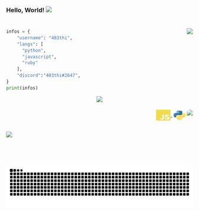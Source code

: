 ### Hello, World! <img width="45" src="https://raw.githubusercontent.com/simple-icons/simple-icons/develop/icons/python.svg"> 
#
<span><img height="180em" src="https://github-readme-stats.vercel.app/api?username=403thi&show_icons=true&theme=dark&include_all_commits=true&count_private=true" align="right"/></span>
```py
infos = {
    "username": "403thi",
    "langs": [
      "python",
      "javascript",
      "ruby"
    ],
    "discord":"403thi#2647",
}
print(infos)
```
<div align="center">
  <a href="https://github.com/403thi">
  <img height="180em" src="https://github-readme-stats.vercel.app/api/top-langs/?username=403thi&layout=compact&langs_count=7&theme=dark"/>
</div>
<div style="display: inline_block" align="right"><br>
  <img align="center" height="30" width="40" src="https://raw.githubusercontent.com/devicons/devicon/master/icons/javascript/javascript-plain.svg">
  <img align="center" height="30" width="40" src="https://raw.githubusercontent.com/devicons/devicon/master/icons/python/python-original.svg">
  <img align="right" height="150" style="border-radius:50px;" src= "https://avatars.githubusercontent.com/u/82724852?v=4">
</div>
  
  ##
 
<div> 
  <a href = "mailto:thidotpy@gmail.com"><img src="https://img.shields.io/badge/-Gmail-%23333?style=for-the-badge&logo=gmail&logoColor=white" target="_blank"></a>
  
  ![Snake animation](https://github.com/403thi/403thi/blob/output/github-contribution-grid-snake.svg)
 
</div>
